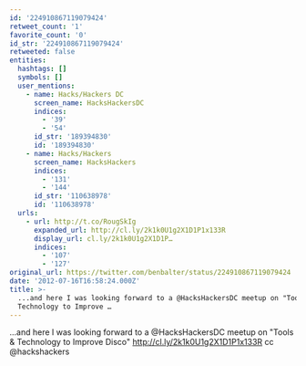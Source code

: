 ```yaml
---
id: '224910867119079424'
retweet_count: '1'
favorite_count: '0'
id_str: '224910867119079424'
retweeted: false
entities:
  hashtags: []
  symbols: []
  user_mentions:
    - name: Hacks/Hackers DC
      screen_name: HacksHackersDC
      indices:
        - '39'
        - '54'
      id_str: '189394830'
      id: '189394830'
    - name: Hacks/Hackers
      screen_name: HacksHackers
      indices:
        - '131'
        - '144'
      id_str: '110638978'
      id: '110638978'
  urls:
    - url: http://t.co/RougSkIg
      expanded_url: http://cl.ly/2k1k0U1g2X1D1P1x133R
      display_url: cl.ly/2k1k0U1g2X1D1P…
      indices:
        - '107'
        - '127'
original_url: https://twitter.com/benbalter/status/224910867119079424
date: '2012-07-16T16:58:24.000Z'
title: >-
  ...and here I was looking forward to a @HacksHackersDC meetup on "Tools &amp;
  Technology to Improve …
---
```


...and here I was looking forward to a @HacksHackersDC meetup on "Tools &amp; Technology to Improve Disco" http://cl.ly/2k1k0U1g2X1D1P1x133R cc @hackshackers